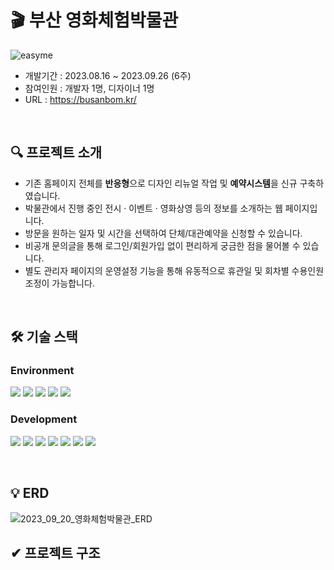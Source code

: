 # 🎬 부산 영화체험박물관
![easyme](/assets/readme/cartoon.png)
* 개발기간 : 2023.08.16 ~ 2023.09.26 (6주)
* 참여인원 : 개발자 1명, 디자이너 1명
* URL : <https://busanbom.kr/>

<br>

## 🔍 프로젝트 소개
- 기존 홈페이지 전체를 **반응형**으로 디자인 리뉴얼 작업 및 **예약시스템**을 신규 구축하였습니다.
- 박물관에서 진행 중인 전시 · 이벤트 · 영화상영 등의 정보를 소개하는 웹 페이지입니다. 
- 방문을 원하는 일자 및 시간을 선택하여 단체/대관예약을 신청할 수 있습니다. 
- 비공개 문의글을 통해 로그인/회원가입 없이 편리하게 궁금한 점을 물어볼 수 있습니다.
- 별도 관리자 페이지의 운영설정 기능을 통해 유동적으로 휴관일 및 회차별 수용인원 조정이 가능합니다.

<br>

## 🛠 기술 스택
### Environment
<img src="https://img.shields.io/badge/Eclipse IDE-2C2255?style=for-the-badge&logo=Eclipse IDE&logoColor=white"> <img src="https://img.shields.io/badge/mysql-4479A1?style=for-the-badge&logo=mysql&logoColor=white"> <img src="https://img.shields.io/badge/amazonaws-232F3E?style=for-the-badge&logo=amazonaws&logoColor=white"> <img src="https://img.shields.io/badge/github-181717?style=for-the-badge&logo=github&logoColor=white"> <img src="https://img.shields.io/badge/git-F05032?style=for-the-badge&logo=git&logoColor=white">

### Development
<img src="https://img.shields.io/badge/Spring Boot-6DB33F?style=for-the-badge&logo=Spring Boot&logoColor=white"> <img src="https://img.shields.io/badge/java-007396?style=for-the-badge&logo=openjdk&logoColor=white"> <img src="https://img.shields.io/badge/javascript-F7DF1E?style=for-the-badge&logo=javascript&logoColor=white"> <img src="https://img.shields.io/badge/jquery-0769AD?style=for-the-badge&logo=jquery&logoColor=white"> <img src="https://img.shields.io/badge/thymeleaf-005F0F?style=for-the-badge&logo=thymeleaf&logoColor=white"> 
<img src="https://img.shields.io/badge/html5-E34F26?style=for-the-badge&logo=html5&logoColor=white"> <img src="https://img.shields.io/badge/css-1572B6?style=for-the-badge&logo=css3&logoColor=white">

<br>

## 💡 ERD 
![2023_09_20_영화체험박물관_ERD](https://github.com/Shye-Seo/busanbom/assets/93040911/1bfb3207-0f92-4b78-82a5-6d580c54008b)
<br>

## ✔ 프로젝트 구조

<br>

